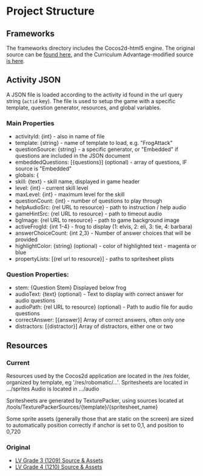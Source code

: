 # Project Structure

## Frameworks

The frameworks directory includes the Cocos2d-html5 engine. The original source can be [found
here](https://github.com/cocos2d/cocos2d-html5), and the Curriculum Advantage-modified source [is
here](https://github.com/curriculum-advantage/cocos2d-html5).

## Activity JSON

A JSON file is loaded according to the activity id found in the url query string (`actid` key). The file is used to setup the game with a specific template, question generator, resources, and global variables.

### Main Properties

- activityId: {int} - also in name of file
- template: {string} - name of template to load, e.g. "FrogAttack"
- questionSource: {string} - a specific generator, or "Embedded" if questions are included in the JSON document
- embeddedQuestions: [{questions}] (optional) - array of questions, IF source is "Embedded"
- globals: {
-   skill: {text} - skill name, displayed in game header
-   level: {int} - current skill level
-   maxLevel: {int} - maximum level for the skill
-   questionCount: {int} - number of questions to play through
-   helpAudioSrc: {rel URL to resource} - path to instruction / help audio
-   gameHintSrc: {rel URL to resource} - path to timeout audio
-   bgImage: {rel URL to resource} - path to game background image
-   activeFrogId: {int 1-4} - frog to display (1: elvis, 2: eli, 3: tie, 4: barbara)
-   answerChoiceCount: {int 2,3} - Number of answer choices that will be provided
-   highlightColor: {string} (optional) - color of highlighted text - magenta or blue
-   propertyLists: [{rel url to resource}] - paths to spritesheet plists

### Question Properties:
- stem: {Question Stem} Displayed below frog
- audioText: {text} (optional) - Text to display with correct answer for audio questions
- audioPath: {rel URL to resource} (optional) - Path to audio file for audio questions
- correctAnswer: [{answer}] Array of correct answers, often only one
- distractors: [{distractor}] Array of distractors, either one or two

## Resources

### Current
Resources used by the Cocos2d application are located in the /res folder,
organized by template, eg '/res/robomatic/...'.
Spritesheets are located in .../sprites
Audio is located in .../audio

Spritesheets are generated by TexturePacker, using sources located at
/tools/TexturePackerSources/{template}/{spritesheet_name}

Some sprite assets (generally those that are static on the screen) are sized to
automatically position correctly if anchor is set to 0,1, and position to 0,720

### Original

- [LV Grade 3 (1209) Source & Assets](https://drive.google.com/file/d/0BzFlEpa4Ee8LeWdwSlJ0bDRUdTQ/view?usp=sharing)
- [LV Grade 4 (1210) Source & Assets](https://drive.google.com/open?id=1CQbCHB-9MyCUp4wB2TfveVlDWXUIHd0k)
